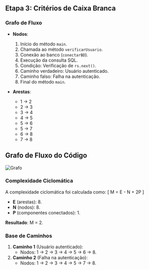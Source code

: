 ## Etapa 3: Critérios de Caixa Branca

### Grafo de Fluxo
- **Nodos**:
  1. Início do método `main`.
  2. Chamada ao método `verificarUsuario`.
  3. Conexão ao banco (`conectarBD`).
  4. Execução da consulta SQL.
  5. Condição: Verificação de `rs.next()`.
  6. Caminho verdadeiro: Usuário autenticado.
  7. Caminho falso: Falha na autenticação.
  8. Final do método `main`.

- **Arestas**:
  - 1 → 2
  - 2 → 3
  - 3 → 4
  - 4 → 5
  - 5 → 6
  - 5 → 7
  - 6 → 8
  - 7 → 8

## Grafo de Fluxo do Código
![Grafo](https://github.com/user-attachments/assets/cdd43269-b631-48d1-9a84-7f74effbf14b)


### Complexidade Ciclomática
A complexidade ciclomática foi calculada como:
\[
M = E - N + 2P
\]
- **E** (arestas): 8.
- **N** (nodos): 8.
- **P** (componentes conectados): 1.

**Resultado**: M = 2.

### Base de Caminhos
1. **Caminho 1** (Usuário autenticado):
   - Nodos: 1 → 2 → 3 → 4 → 5 → 6 → 8.
2. **Caminho 2** (Falha na autenticação):
   - Nodos: 1 → 2 → 3 → 4 → 5 → 7 → 8.
